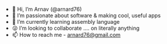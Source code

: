 - 👋 Hi, I’m Arnav (@arnard76)
- 👀 I’m passionate about software & making cool, useful apps
- 🌱 I’m currently learning assembly language
- 😜 I’m looking to collaborate .... on literally anything
- 📫 How to reach me - arnard76@gmail.com

<!---
arnard76/arnard76 is a ✨ special ✨ repository because its `README.md` (this file) appears on your GitHub profile.
You can click the Preview link to take a look at your changes.
--->
